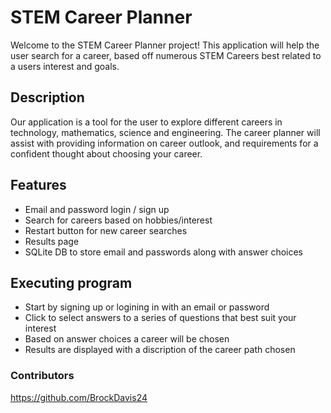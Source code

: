 # STEM Career Planner
Welcome to the STEM Career Planner project! This application will help the user search for a career, based off numerous STEM Careers best related to a users interest and goals.

## Description
Our application is a tool for the user to explore different careers in technology, mathematics, science and engineering. The career planner will assist with providing information on career outlook, and requirements for a confident thought about choosing your career.

## Features
* Email and password login / sign up 
* Search for careers based on hobbies/interest
* Restart button for new career searches
* Results page
* SQLite DB to store email and passwords along with answer choices

## Executing program
* Start by signing up or logining in with an email or password
* Click to select answers to a series of questions that best suit your interest
* Based on answer choices a career will be chosen
* Results are displayed with a discription of the career path chosen

### Contributors
https://github.com/BrockDavis24
